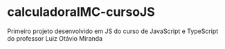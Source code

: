 # calculadoraIMC-cursoJS
Primeiro projeto desenvolvido em JS do curso de JavaScript e TypeScript do professor Luiz Otávio Miranda 

